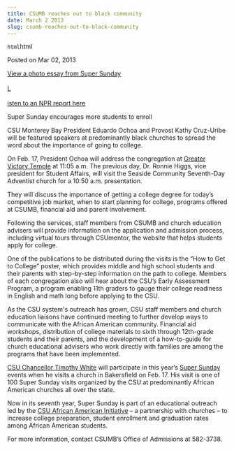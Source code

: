 ```yaml
---
title: CSUMB reaches out to black community
date: March 2 2013
slug: csumb-reaches-out-to-black-community
---
```


`html`html

<span class="date">Posted on Mar 02, 2013 </span>

<p><a href="https://blogs.calstate.edu/voicesviews/?p=1607" rel="nofollow">View a photo essay from Super Sunday<br>
<br>
L</br></br></a><a href="https://www.californiareport.org/archive/R201303011630/b" rel="nofollow">isten to an NPR report here</a></p>
<p>Super Sunday encourages more students to enroll</p>
<p>CSU Monterey Bay President Eduardo Ochoa and Provost Kathy
Cruz-Uribe will be featured speakers at predominantly black
churches to spread the word about the importance of going to
college.</p>
<p>On Feb. 17, President Ochoa will address the congregation at
<a href="https://www.greatervictorytemple.org/" rel="nofollow">Greater Victory Temple</a> at 11:05 a.m. The previous
day, Dr. Ronnie Higgs, vice president for Student Affairs, will
visit the Seaside Community Seventh-Day Adventist church for a
10:50 a.m. presentation.</p>
<p>They will discuss the importance of getting a college degree for
today&#x2019;s competitive job market, when to start planning for college,
programs offered at CSUMB, financial aid and parent
involvement.</p>
<p>Following the services, staff members from CSUMB and church
education advisers will provide information on the application and
admission process, including virtual tours through CSUmentor, the
website that helps students apply for college.</p>
<p>One of the publications to be distributed during the visits is
the &#x201C;How to Get to College&#x201D; poster, which provides middle and high
school students and their parents with step-by-step information on
the path to college. Members of each congregation also will hear
about the CSU&#x2019;s Early Assessment Program, a program enabling 11th
graders to gauge their college readiness in English and math long
before applying to the CSU.</p>
<p>As the CSU system&apos;s outreach has grown, CSU staff members and
church education liaisons have continued meeting to further develop
ways to communicate with the African American community. Financial
aid workshops, distribution of college materials to sixth through
12th-grade students and their parents, and the development of a
how-to-guide for church educational advisers who work directly with
families are among the programs that have been implemented.</p>
<p><a href="https://www.calstate.edu/pa/news/2012/release/chancellor.shtml" rel="nofollow">CSU Chancellor Timothy White</a> will participate in
this year&#x2019;s <a href="https://www.calstate.edu/supersunday/" rel="nofollow">Super Sunday</a> events when he visits a church in
Bakersfield on Feb. 17. His visit is one of 100 Super Sunday visits
organized by the CSU at predominantly African American churches all
over the state.</p>
<p>Now in its seventh year, Super Sunday is part of an educational
outreach led by the <a href="https://www.calstate.edu/externalrelations/partnerships/african-american.shtml" rel="nofollow">CSU African American Initiative</a> &#x2013; a partnership
with churches &#x2013; to increase college preparation, student enrollment
and graduation rates among African American students.</p>
<p>For more information, contact CSUMB&#x2019;s Office of Admissions at
582-3738.<br>
&#xA0;</br></p>

 

 
